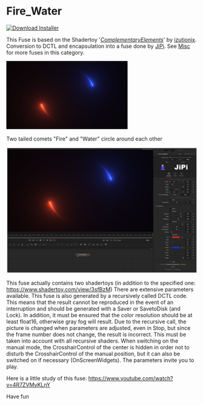 # Fire_Water
<a href="Fire_Water-Installer.lua" download><img alt="Download Installer" src="https://img.shields.io/static/v1?label=Download&message=Fire_Water-Installer.lua&color=blue" /></a>

This Fuse is based on the Shadertoy '_[ComplementaryElements](https://www.shadertoy.com/view/tdsBz4)_' by [izutionix](https://www.shadertoy.com/user/izutionix). Conversion to DCTL and encapsulation into a fuse done by [JiPi](../../Site/Profiles/JiPi.md). See [Misc](README.md) for more fuses in this category.

[![Fire_Water Thumbnail](Fire_Water.png)](https://www.shadertoy.com/view/tdsBz4 "View on Shadertoy.com")



<!-- +++ DO NOT REMOVE THIS COMMENT +++ DO NOT ADD OR EDIT ANY TEXT BEFORE THIS LINE +++ IT WOULD BE A REALLY BAD IDEA +++ -->

Two tailed comets "Fire" and "Water" circle around each other

[![Fire_Water](Fire_Water_screenshot.png)](Fire_Water.fuse)

This fuse actually contains two shadertoys (in addition to the specified one: https://www.shadertoy.com/view/3sfBzM)
There are extensive parameters available. This fuse is also generated by a recursively called DCTL code. This means that the result cannot be reproduced in the event of an interruption and should be generated with a Saver or SavetoDisk (and Lock). In addition, it must be ensured that the color resolution should be at least float16, otherwise gray fog will result.
Due to the recursive call, the picture is changed when parameters are adjusted, even in Stop, but since the frame number does not change, the result is incorrect. This must be taken into account with all recursive shaders.
When switching on the manual mode, the CrosshairControl of the center is hidden in order not to disturb the CrosshairControl of the manual position, but it can also be switched on if necessary (OnScreenWidgets).
The parameters invite you to play.

Here is a little study of this fuse: https://www.youtube.com/watch?v=4R7ZVMyKLnY


Have fun

<!-- +++ DO NOT REMOVE THIS COMMENT +++ DO NOT EDIT ANY TEXT THAT COMES AFTER THIS LINE +++ TRUST ME: JUST DON'T DO IT +++ -->

